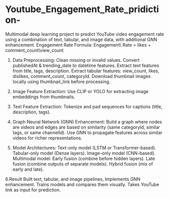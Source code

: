 # Youtube_Engagement_Rate_pridiction-
Multimodal deep learning project to predict YouTube video engagement rate using a combination of text, tabular, and image data, with additional GNN enhancement.
Engagement Rate Formula: Engagement\ Rate = likes + comment_count\view_count 

1. Data Preprocessing:
Clean missing or invalid values.
Convert publishedAt & trending_date to datetime features.
Extract text features from title, tags, description.
Extract tabular features: view_count, likes, dislikes, comment_count, categoryId.
Download thumbnail images locally using thumbnail_link before processing.

2. Image Feature Extraction:
Use CLIP or YOLO for extracting image embeddings from thumbnails.

3. Text Feature Extraction:
Tokenize and pad sequences for captions (title, description, tags).

4. Graph Neural Network (GNN) Enhancement:
Build a graph where nodes are videos and edges are based on similarity (same categoryId, similar tags, or same channelId).
Use GNN to propagate features across similar videos for richer representations.

5. Model Architectures:
Text-only model (LSTM or Transformer-based).
Tabular-only model (Dense layers).
Image-only model (CNN-based).
Multimodal model:
Early fusion (combine before hidden layers).
Late fusion (combine outputs of separate models).
Hybrid fusion (mix of early and late).

6.Result
Built text, tabular, and image pipelines,
Implements GNN enhancement.
Trains models and compares them visually.
Takes YouTube link as input for prediction.








